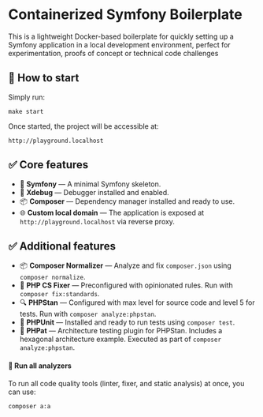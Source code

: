 # Containerized Symfony Boilerplate

This is a lightweight Docker-based boilerplate for quickly setting up a Symfony application in a local development environment, perfect for experimentation, proofs of concept or technical code challenges

## 🚀 How to start

Simply run:

    make start

Once started, the project will be accessible at:

    http://playground.localhost

## ✅ Core features

- 🐘 **Symfony** — A minimal Symfony skeleton.
- 🐞 **Xdebug** — Debugger installed and enabled.
- 📦 **Composer** — Dependency manager installed and ready to use.
- 🌐 **Custom local domain** — The application is exposed at `http://playground.localhost` via reverse proxy.

## ✅ Additional features

- 📦 **Composer Normalizer** — Analyze and fix `composer.json` using `composer normalize`.
- 🧹 **PHP CS Fixer** — Preconfigured with opinionated rules. Run with `composer fix:standards`.
- 🔍 **PHPStan** — Configured with max level for source code and level 5 for tests. Run with `composer analyze:phpstan`.
- 🧪 **PHPUnit** — Installed and ready to run tests using `composer test`.
- 🧱 **PHPat** — Architecture testing plugin for PHPStan. Includes a hexagonal architecture example. Executed as part of `composer analyze:phpstan`.

#### 🧪 Run all analyzers

To run all code quality tools (linter, fixer, and static analysis) at once, you can use:

    composer a:a
